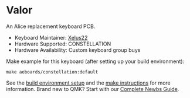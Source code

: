 # Valor

An Alice replacement keyboard PCB.

* Keyboard Maintainer: [Xelus22](https://github.com/Xelus22)
* Hardware Supported: CONSTELLATION
* Hardware Availability: Custom keyboard group buys

Make example for this keyboard (after setting up your build environment):

    make aeboards/constellation:default

See the [build environment setup](https://docs.qmk.fm/#/getting_started_build_tools) and the [make instructions](https://docs.qmk.fm/#/getting_started_make_guide) for more information. Brand new to QMK? Start with our [Complete Newbs Guide](https://docs.qmk.fm/#/newbs).
